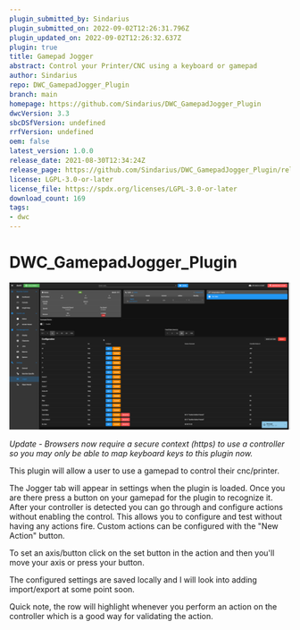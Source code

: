 ```yaml
---
plugin_submitted_by: Sindarius
plugin_submitted_on: 2022-09-02T12:26:31.796Z
plugin_updated_on: 2022-09-02T12:26:32.637Z
plugin: true
title: Gamepad Jogger
abstract: Control your Printer/CNC using a keyboard or gamepad
author: Sindarius
repo: DWC_GamepadJogger_Plugin
branch: main
homepage: https://github.com/Sindarius/DWC_GamepadJogger_Plugin
dwcVersion: 3.3
sbcDSfVersion: undefined
rrfVersion: undefined
oem: false
latest_version: 1.0.0
release_date: 2021-08-30T12:34:24Z
release_page: https://github.com/Sindarius/DWC_GamepadJogger_Plugin/releases/tag/1.0.0
license: LGPL-3.0-or-later
license_file: https://spdx.org/licenses/LGPL-3.0-or-later
download_count: 169
tags:
- dwc
---
```


# DWC_GamepadJogger_Plugin

![Image](https://raw.githubusercontent.com/Sindarius/DWC_GamepadJogger_Plugin/media/JoggerScreenshot.png?raw=true)


*Update - Browsers now require a secure context (https) to use a controller so you may only be able to map keyboard keys to this plugin now.*


This plugin will allow a user to use a gamepad to control their cnc/printer. 

The Jogger tab will appear in settings when the plugin is loaded. Once you are there press a button on your gamepad for the plugin to recognize it. After your controller is detected you can go through and configure actions without enabling the control. This allows you to configure and test without having any actions fire. Custom actions can be configured with the "New Action" button.

To set an axis/button click on the set button in the action and then you'll move your axis or press your button.

The configured settings are saved locally and I will look into adding import/export at some point soon.

Quick note, the row will highlight whenever you perform an action on the controller which is a good way for validating the action.
